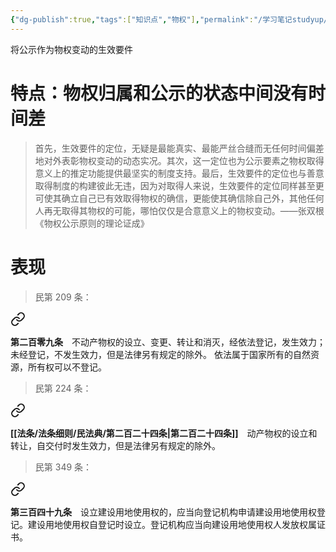 ```yaml
---
{"dg-publish":true,"tags":["知识点","物权"],"permalink":"/学习笔记studyup/物权法学/公示生效主义/","dgPassFrontmatter":true,"created":"2024-11-16T20:13:31.392+08:00","updated":"2024-11-16T20:15:31.015+08:00"}
---
```


将公示作为物权变动的生效要件
# 特点：物权归属和公示的状态中间没有时间差
>首先，生效要件的定位，无疑是最能真实、最能严丝合缝而无任何时间偏差地对外表彰物权变动的动态实况。其次，这一定位也为公示要素之物权取得意义上的推定功能提供最坚实的制度支持。最后，生效要件的定位也与善意取得制度的构建彼此无违，因为对取得人来说，生效要件的定位同样甚至更可使其确立自己已有效取得物权的确信，更能使其确信除自己外，其他任何人再无取得其物权的可能，哪怕仅仅是合意意义上的物权变动。——张双根《物权公示原则的理论证成》
# 表现
>民第 209 条：
<div class="transclusion internal-embed is-loaded"><a class="markdown-embed-link" href="/////#t209" aria-label="Open link"><svg xmlns="http://www.w3.org/2000/svg" width="24" height="24" viewBox="0 0 24 24" fill="none" stroke="currentColor" stroke-width="2" stroke-linecap="round" stroke-linejoin="round" class="svg-icon lucide-link"><path d="M10 13a5 5 0 0 0 7.54.54l3-3a5 5 0 0 0-7.07-7.07l-1.72 1.71"></path><path d="M14 11a5 5 0 0 0-7.54-.54l-3 3a5 5 0 0 0 7.07 7.07l1.71-1.71"></path></svg></a><div class="markdown-embed">



**第二百零九条**　不动产物权的设立、变更、转让和消灭，经依法登记，发生效力；未经登记，不发生效力，但是法律另有规定的除外。
依法属于国家所有的自然资源，所有权可以不登记。 

</div></div>


>民第 224 条：
<div class="transclusion internal-embed is-loaded"><a class="markdown-embed-link" href="/////#t224" aria-label="Open link"><svg xmlns="http://www.w3.org/2000/svg" width="24" height="24" viewBox="0 0 24 24" fill="none" stroke="currentColor" stroke-width="2" stroke-linecap="round" stroke-linejoin="round" class="svg-icon lucide-link"><path d="M10 13a5 5 0 0 0 7.54.54l3-3a5 5 0 0 0-7.07-7.07l-1.72 1.71"></path><path d="M14 11a5 5 0 0 0-7.54-.54l-3 3a5 5 0 0 0 7.07 7.07l1.71-1.71"></path></svg></a><div class="markdown-embed">



**[[法条/法条细则/民法典/第二百二十四条\|第二百二十四条]]**　动产物权的设立和转让，自交付时发生效力，但是法律另有规定的除外。 

</div></div>


>民第 349 条：
<div class="transclusion internal-embed is-loaded"><a class="markdown-embed-link" href="/////#t349" aria-label="Open link"><svg xmlns="http://www.w3.org/2000/svg" width="24" height="24" viewBox="0 0 24 24" fill="none" stroke="currentColor" stroke-width="2" stroke-linecap="round" stroke-linejoin="round" class="svg-icon lucide-link"><path d="M10 13a5 5 0 0 0 7.54.54l3-3a5 5 0 0 0-7.07-7.07l-1.72 1.71"></path><path d="M14 11a5 5 0 0 0-7.54-.54l-3 3a5 5 0 0 0 7.07 7.07l1.71-1.71"></path></svg></a><div class="markdown-embed">



**第三百四十九条**　设立建设用地使用权的，应当向登记机构申请建设用地使用权登记。建设用地使用权自登记时设立。登记机构应当向建设用地使用权人发放权属证书。 

</div></div>
